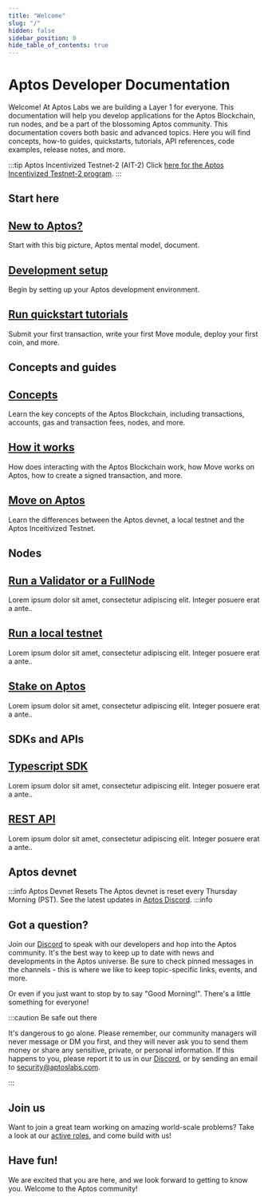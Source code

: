 ```yaml
---
title: "Welcome"
slug: "/"
hidden: false
sidebar_position: 0
hide_table_of_contents: true
---
```


# Aptos Developer Documentation

Welcome! At Aptos Labs we are building a Layer 1 for everyone. This documentation will help you develop applications for the Aptos Blockchain, run nodes, and be a part of the blossoming Aptos community. This documentation covers both basic and advanced topics. Here you will find concepts, how-to guides, quickstarts, tutorials, API references, code examples, release notes, and more.

:::tip Aptos Incentivized Testnet-2 (AIT-2)
Click [here for the Aptos Incentivized Testnet-2 program](nodes/ait/ait-2). 
:::

## Start here

<div class="docs-card-container">
<div class="row row-cols-1 row-cols-md-2a g-4">
  <div class="col">
    <div class="card card-body h-100 d-flex flex-column">
    <a href="#" class="card-title card-link stretched-link"> <h2>New to Aptos?</h2></a>
    <p class="card-text">Start with this big picture, Aptos mental model, document.</p>
</div>
</div>
  <div class="col">
    <div class="card card-body h-100 d-flex flex-column" >
    <a href="guides/dev-environment" class="card-title card-link stretched-link"> <h2>Development setup</h2></a>
    <p class="card-text">Begin by setting up your Aptos development environment.</p>
</div>
  </div>
  <div class="col">
    <div class="card card-body h-100 d-flex flex-column">
    <a href="tutorials/aptos-quickstarts/" class="card-title card-link stretched-link"> <h2>Run quickstart tutorials</h2></a>
    <p class="card-text">Submit your first transaction, write your first Move module, deploy your first coin, and more.</p>
</div>
</div>
</div>
</div>

## Concepts and guides

<div class="docs-card-container">
<div class="row row-cols-1 row-cols-md-2a g-4">
  <div class="col">
    <div class="card card-body h-100 d-flex flex-column">
    <a href="#" class="card-title card-link stretched-link"> <h2>Concepts</h2></a>
    <p class="card-text">Learn the key concepts of the Aptos Blockchain, including transactions, accounts, gas and transaction fees, nodes, and more. </p>
</div>
</div>
  <div class="col">
    <div class="card card-body h-100 d-flex flex-column" >
    <a href="#" class="card-title card-link stretched-link"> <h2>How it works</h2></a>
    <p class="card-text">How does interacting with the Aptos Blockchain work, how Move works on Aptos, how to create a signed transaction, and more.</p>
</div>
  </div>
  <div class="col">
    <div class="card card-body h-100 d-flex flex-column">
    <a href="#" class="card-title card-link stretched-link"> <h2>Move on Aptos</h2></a>
    <p class="card-text">Learn the differences between the Aptos devnet, a local testnet and the Aptos Inceitivized Testnet.</p>
</div>
</div>
</div>
</div>

## Nodes

<div class="docs-card-container">
<div class="row row-cols-1 row-cols-md-2a g-4">
  <div class="col">
    <div class="card card-body h-100 d-flex flex-column" >
    <a href="nodes/nodes-index" class="card-title card-link stretched-link"> <h2>Run a Validator or a FullNode</h2></a>
    <p class="card-text">Lorem ipsum dolor sit amet, consectetur adipiscing elit. Integer posuere erat a ante..</p>
</div>
</div>
  <div class="col">
    <div class="card card-body h-100 d-flex flex-column"  >
    <a href="nodes/nodes-index#for-a-local-testnet" class="card-title card-link stretched-link"> <h2>Run a local testnet</h2></a>
    <p class="card-text">Lorem ipsum dolor sit amet, consectetur adipiscing elit. Integer posuere erat a ante..</p>
</div>
  </div>
  <div class="col">
    <div class="card card-body h-100 d-flex flex-column"  >
    <a href="nodes/nodes-index#staking" class="card-title card-link stretched-link"> <h2>Stake on Aptos</h2></a>
    <p class="card-text">Lorem ipsum dolor sit amet, consectetur adipiscing elit. Integer posuere erat a ante..</p>
</div>
</div>
</div>
</div>

## SDKs and APIs

<div class="docs-card-container">
<div class="row row-cols-1 row-cols-md-3a g-4">
  <div class="col">
    <div class="card h-100" >
    <div class="card-body d-flex flex-column" >
    <a href="#" class="card-title card-link stretched-link"> <h2>Typescript SDK</h2></a>
    <p class="card-text">Lorem ipsum dolor sit amet, consectetur adipiscing elit. Integer posuere erat a ante..</p>
</div>
</div>
</div>
  <div class="col">
  <div class="card h-100" >
    <div class="card-body d-flex flex-column"  >
    <a href="#" class="card-title card-link stretched-link"> <h2>REST API</h2></a>
    <p class="card-text">Lorem ipsum dolor sit amet, consectetur adipiscing elit. Integer posuere erat a ante..</p>
</div>
</div>
</div>
</div>
</div>

## Aptos devnet

:::info Aptos Devnet Resets
The Aptos devnet is reset every Thursday Morning (PST). See the latest updates in [Aptos Discord][discord].
:::info

## Got a question?

Join our [Discord][discord] to speak with our developers and hop into the Aptos community. It's the best way to keep up to date with news and developments in the Aptos universe. Be sure to check pinned messages in the channels - this is where we like to keep topic-specific links, events, and more.

Or even if you just want to stop by to say "Good Morning!". There's a little something for everyone!

:::caution Be safe out there

It's dangerous to go alone. Please remember, our community managers will never message or DM you first, and they will never ask you to send them money or share any sensitive, private, or personal information. If this happens to you, please report it to us in our [Discord][discord], or by sending an email to [security@aptoslabs.com](mailto:security@aptoslabs.com).

:::

## Join us

Want to join a great team working on amazing world-scale problems? Take a look at our [active roles](https://boards.greenhouse.io/aptoslabs), and come build with us!

## Have fun!

We are excited that you are here, and we look forward to getting to know you. Welcome to the Aptos community!

[typeform]: https://www.aptoslabs.com/developers
[discord]: https://discord.gg/aptoslabs
